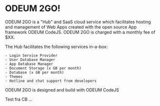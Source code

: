# ODEUM 2GO!

ODEUM 2GO is a "Hub" and SaaS cloud service which facilitates hosting and management of Web Apps created with the open source App framework ODEUM CodeJS. ODEUM 2GO is charged with a monthly fee of $XX. 

The Hub facilitates the following services in-a-box:
```
- Login Service Provider
- User Database Manager
- App Database Manager
- Document Storage (x GB per month)
- Database (x GB per month)
- Themes
- Hotline and chat support from developers
```

ODEUM 2GO is designed and build with ODEUM CodeJS


Test fra CB ... 